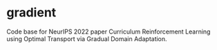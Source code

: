 # gradient
Code base for NeurIPS 2022 paper Curriculum Reinforcement Learning using Optimal Transport via Gradual Domain Adaptation.

